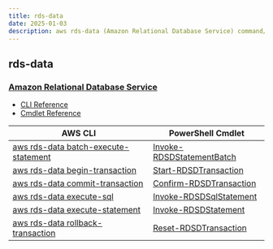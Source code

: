 ```yaml
---
title: rds-data
date: 2025-01-03
description: aws rds-data (Amazon Relational Database Service) command/cmdlet list.
---
```


## rds-data

### [Amazon Relational Database Service](https://aws.amazon.com/rds/)

* [CLI Reference](https://awscli.amazonaws.com/v2/documentation/api/latest/reference/rds-data/index.html)
* [Cmdlet Reference](https://docs.aws.amazon.com/powershell/latest/reference/items/AWS_RDS_DataService_cmdlets.html)

|AWS CLI|PowerShell Cmdlet|
|----|----|
|[aws rds-data batch-execute-statement](https://awscli.amazonaws.com/v2/documentation/api/latest/reference/rds-data/batch-execute-statement.html)|[Invoke-RDSDStatementBatch](https://docs.aws.amazon.com/powershell/latest/reference/items/Invoke-RDSDStatementBatch.html)|
|[aws rds-data begin-transaction](https://awscli.amazonaws.com/v2/documentation/api/latest/reference/rds-data/begin-transaction.html)|[Start-RDSDTransaction](https://docs.aws.amazon.com/powershell/latest/reference/items/Start-RDSDTransaction.html)|
|[aws rds-data commit-transaction](https://awscli.amazonaws.com/v2/documentation/api/latest/reference/rds-data/commit-transaction.html)|[Confirm-RDSDTransaction](https://docs.aws.amazon.com/powershell/latest/reference/items/Confirm-RDSDTransaction.html)|
|[aws rds-data execute-sql](https://awscli.amazonaws.com/v2/documentation/api/latest/reference/rds-data/execute-sql.html)|[Invoke-RDSDSqlStatement](https://docs.aws.amazon.com/powershell/latest/reference/items/Invoke-RDSDSqlStatement.html)|
|[aws rds-data execute-statement](https://awscli.amazonaws.com/v2/documentation/api/latest/reference/rds-data/execute-statement.html)|[Invoke-RDSDStatement](https://docs.aws.amazon.com/powershell/latest/reference/items/Invoke-RDSDStatement.html)|
|[aws rds-data rollback-transaction](https://awscli.amazonaws.com/v2/documentation/api/latest/reference/rds-data/rollback-transaction.html)|[Reset-RDSDTransaction](https://docs.aws.amazon.com/powershell/latest/reference/items/Reset-RDSDTransaction.html)|

